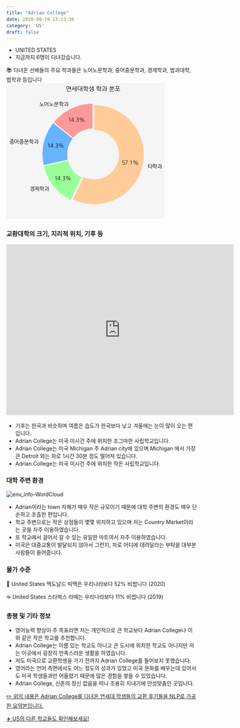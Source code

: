```yaml
---
title: "Adrian College"
date: 2020-08-19 13:13:36
category: 'US'
draft: false
---
```



* UNITED STATES
* 지금까지 6명이 다녀갔습니다. 

📚 다녀온 선배들의 주요 학과들은 노어노문학과, 중어중문학과, 경제학과, 법과대학, 법학과 등입니다
![department-info](../plots/US000001.png)
### 교환대학의 크기, 지리적 위치, 기후 등
<iframe
width="600"
height="450"
frameborder="0" style="border:0"
src="https://www.google.com/maps/embed/v1/place?key=AIzaSyC9e1AME-pVmWC4hBpFdu5S4dKzyepa3HQ&q=Adrian+College&center=41.8987054,-84.0592414&zoom=14" allowfullscreen>
</iframe>

* 기후는 한국과 비슷하며 여름은 습도가 한국보다 낮고 겨울에는 눈이 많이 오는 편입니다.
* Adrian College는 미국 미시건 주에 위치한 조그마한 사립학교입니다.
* Adrian College는 미국 Michigan 주 Adrian city에 있으며 Michigan 에서 가장 큰 Detroit 와는 차로 1시간 30분 정도 떨어져 있습니다.
* Adrian College는 미국 미시건 주에 위치한 작은 사립학교입니다.


### 대학 주변 환경

![env_info-WordCloud](../univ_wordclouds_okt/env_info/US000001_env_info_okt.png)

* Adrian이라는 town 자체가 매우 작은 규모이기 때문에 대학 주변의 환경도 매우 단순하고 조촐한 편입니다.
* 학교 주변으로는 작은 상점들이 몇몇 위치하고 있으며 저는 Country Market이라는 곳을 자주 이용하였습니다.
* 또 학교에서 걸어서 갈 수 있는 유일한 마트여서 자주 이용하였습니다.
* 미국은 대중교통이 발달되지 않아서 그런지, 차로 어디에 데려달라는 부탁을 대부분 사람들이 들어줍니다.


### 물가 수준 
🍔 United States 맥도날드 빅맥은 우리나라보다 52% 비쌉니다 (2020)

☕️ United States 스타벅스 라떼는 우리나라보다 11% 비쌉니다 (2019)

### 총평 및 기타 정보
* 영어능력 향상이 주 목표라면 저는 개인적으로 큰 학교보다 Adrian College나 이와 같은 작은 학교를 추천합니다.
* Adrian College는 이름 있는 학교도 아니고 큰 도시에 위치한 학교도 아니지만 저는 이곳에서 굉장히 만족스러운 생활을 하였습니다.
* 저도 미국으로 교환학생을 가기 전까지 Adrian College를 들어보지 못했습니다.
* 영어라는 언어 측면에서도 어느 정도의 성과가 있었고 미국 문화를 배우는데 있어서도 미국 학생들과만 어울렸기 때문에 많은 경험을 쌓을 수 있었습니다.
* Adrian College, 신촌의 정신 없음을 떠나 조용히 지내기에 안성맞춤인 곳입니다.


[✏️ 위의 내용은 Adrian College를 다녀온 연세대 학생들의 교환 후기들을 NLP로 가공한 요약본입니다.](http://oia.yonsei.ac.kr/partner/expReport.asp?ucode=US000001&bgbn=A)

[✈️ US의 다른 학교들도 확인해보세요!](https://yonsei-exchange.netlify.app/?category=US)

